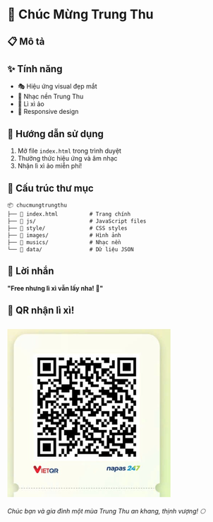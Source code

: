 # 🎑 Chúc Mừng Trung Thu

## 📋 Mô tả

## ✨ Tính năng
- 🎭 Hiệu ứng visual đẹp mắt
- 🎵 Nhạc nền Trung Thu
- 🧧 Lì xì ảo
- 📱 Responsive design



## 🚀 Hướng dẫn sử dụng
1. Mở file `index.html` trong trình duyệt
2. Thưởng thức hiệu ứng và âm nhạc
3. Nhận lì xì ảo miễn phí!

## 📁 Cấu trúc thư mục
```
📦 chucmungtrungthu
├── 📄 index.html          # Trang chính
├── 📂 js/                 # JavaScript files
├── 📂 style/              # CSS styles  
├── 📂 images/             # Hình ảnh
├── 📂 musics/             # Nhạc nền
└── 📂 data/               # Dữ liệu JSON
```

## 💝 Lời nhắn
**"Free nhưng lì xì vẫn lấy nha! 🧧"**

## 🎯 QR nhận lì xì!
![Giao diện ứng dụng](image-1.png)
---
*Chúc bạn và gia đình một mùa Trung Thu an khang, thịnh vượng! 🌕*